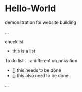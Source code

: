 # Hello-World
demonstration for website building

...

checklist
- this is a list

To do list ... a different organization
- [] this needs to be done
- [] this also need to be done

...